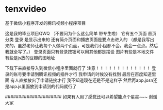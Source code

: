 # tenxvideo
基于微信小程序开发的腾讯视频小程序项目





这是我的毕业项目QWQ （不要问为什么这么简单 带专生啦）
它有五个页面 首页 分类 登录 是显示出来的 还有简介页面和播放页面是要点击进入的 （都是我写出来的，虽然老师让我每个人做两个页面，可是我们小组都不会。我会一点点。然后我就全写了。）
登录页面只有登录按钮可以用其他都是摆设
图片有些是本地文件 有些是js放的豆瓣的图地址





下载下来直接导入到微信小程序里面就行了 
注意！！！！！！！！！！！！！
登录的账号要申请到腾讯视频的插件才行 我申请的时候没有找到 最后在百度知道里面 有人直接放出了申请链接才行 我不知道现在还是不是这样子
然后再app.josn还是app.js里面放到申请到的代码就行了





#####################
如果有人用了感觉还可以希望能点个星星~~~
谢谢大家
